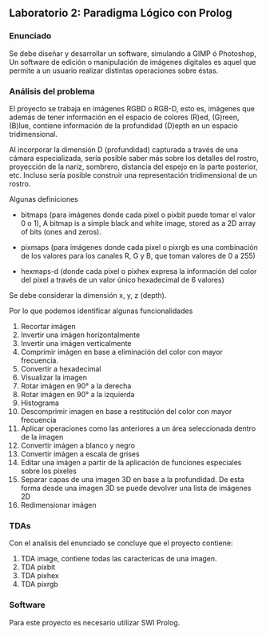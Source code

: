 ## Laboratorio 2: Paradigma Lógico con Prolog

### Enunciado

Se debe diseñar y desarrollar un software, simulando a GIMP ó Photoshop, Un software de edición o manipulación de imágenes digitales es aquel que permite a un usuario realizar distintas operaciones sobre éstas.

### Análisis del problema

El proyecto se trabaja en imágenes RGBD o RGB-D, esto es, imágenes que además de tener información en el espacio de colores (R)ed, (G)reen, (B)lue, contiene información de la profundidad (D)epth en un espacio tridimensional. 

Al incorporar la dimensión D (profundidad) capturada a través de una cámara especializada, sería posible saber más sobre los detalles del rostro, proyección de la nariz, sombrero, distancia del espejo en la parte posterior, etc. Incluso sería posible construir una representación tridimensional de un rostro.

Algunas definiciones

* bitmaps (para imágenes donde cada pixel o pixbit puede tomar el valor  0 o 1), A bitmap is a simple black and white image, stored as a 2D array of bits (ones and zeros).

* pixmaps (para imágenes donde cada pixel o pixrgb es una combinación de los valores para los canales R, G y B, que toman valores de 0 a 255)

* hexmaps-d (donde cada pixel o pixhex expresa la información del color del pixel a través de un valor único hexadecimal de 6 valores) 

Se debe considerar la dimensión x, y, z (depth).
 
Por lo que podemos identificar algunas funcionalidades 

1. Recortar imágen
2. Invertir una imágen horizontalmente
3. Invertir una imágen verticalmente
4. Comprimir imágen en base a eliminación del color con mayor frecuencia.
5. Convertir a hexadecimal
6. Visualizar la imagen
7. Rotar imágen en 90° a la derecha
8. Rotar imágen en 90° a la izquierda
9. Histograma
10. Descomprimir imagen en base a restitución del color con mayor frecuencia
11. Aplicar operaciones como las anteriores a un área seleccionada dentro de la imagen
12. Convertir imágen a blanco y negro
13. Convertir imágen a escala de grises
14. Editar una imágen a partir de la aplicación de funciones especiales sobre los pixeles
15. Separar capas de una imagen 3D en base a la profundidad. De esta forma desde una imagen 3D se puede devolver una lista de imágenes 2D
16. Redimensionar imágen


### TDAs

Con el analisis del enunciado se concluye que el proyecto contiene:

1. TDA image, contiene todas las caractericas de una imagen.
2. TDA pixbit
3. TDA pixhex
4. TDA pixrgb


### Software

Para este proyecto es necesario utilizar SWI Prolog.